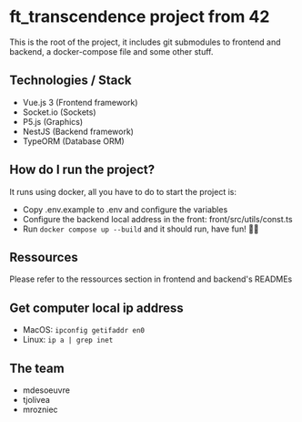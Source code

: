# ft_transcendence project from 42
This is the root of the project, it includes git submodules to frontend and backend, a docker-compose file and some other stuff.

## Technologies / Stack
- Vue.js 3 (Frontend framework)
- Socket.io (Sockets)
- P5.js (Graphics)
- NestJS (Backend framework)
- TypeORM (Database ORM)

## How do I run the project?
It runs using docker, all you have to do to start the project is:
- Copy .env.example to .env and configure the variables
- Configure the backend local address in the front: front/src/utils/const.ts
- Run `docker compose up --build` and it should run, have fun! 🕺💃

## Ressources
Please refer to the ressources section in frontend and backend's READMEs

## Get computer local ip address
- MacOS: `ipconfig getifaddr en0`
- Linux: `ip a | grep inet`

## The team
- mdesoeuvre
- tjolivea
- mrozniec
